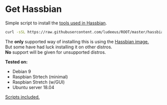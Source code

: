 # Get Hassbian

Simple script to install the [tools used in Hassbian][hassbian-scripts].

```bash
curl -sSL https://raw.githubusercontent.com/ludeeus/ROOT/master/hassbian/gethassbian.sh | sudo bash -
```

The **only** supported way of installing this is using the [Hassbian image.][image]  
But some have had luck installing it on other distros.  
**No** support will be given for unsupported distros.

**Tested on:**  

- Debian 9
- Raspbian Strtech (minimal)
- Raspbian Stretch (w/GUI)
- Ubuntu server 18.04

[Scripts included.][hassbian-scripts]

[hassbian-scripts]: https://github.com/home-assistant/hassbian-scripts
[image]: https://www.home-assistant.io/docs/installation/hassbian/